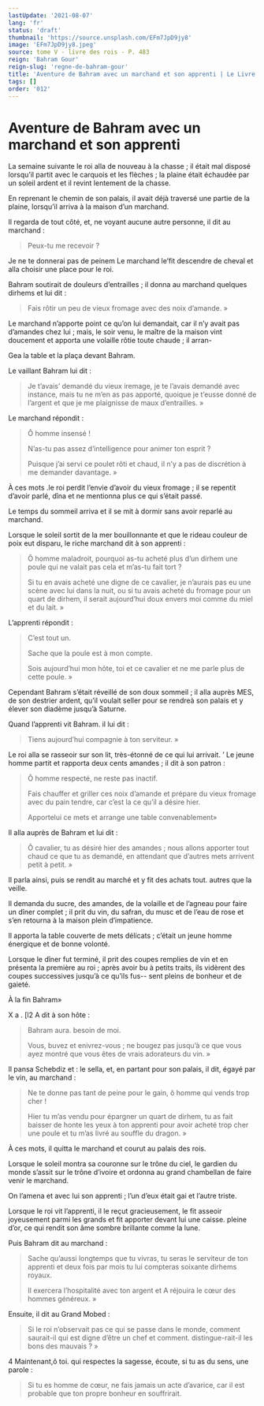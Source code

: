 ```yaml
---
lastUpdate: '2021-08-07'
lang: 'fr'
status: 'draft'
thumbnail: 'https://source.unsplash.com/EFm7JpD9jy8'
image: 'EFm7JpD9jy8.jpeg'
source: tome V - livre des rois - P. 483
reign: 'Bahram Gour'
reign-slug: 'regne-de-bahram-gour'
title: 'Aventure de Bahram avec un marchand et son apprenti | Le Livre des Rois | Shâhnâmeh'
tags: []
order: '012'
---
```


<!-- LTeX: language=fr -->

# Aventure de Bahram avec un marchand et son apprenti

La semaine suivante le roi alla de nouveau à la chasse ; il était mal disposé lorsqu’il partit avec le carquois et les flèches ; la plaine était échaudée par un soleil ardent et il revint lentement de la chasse.

En reprenant le chemin de son palais, il avait déjà traversé une partie de la plaine, lorsqu’il arriva à la maison d’un marchand.

Il regarda de tout côté, et, ne voyant aucune autre personne, il dit au marchand :

> Peux-tu me recevoir ?

Je ne te donnerai pas de peinem Le marchand le’fit descendre de cheval et alla choisir une place pour le roi.

Bahram soutirait de douleurs d’entrailles ; il donna au marchand quelques dirhems et lui dit :

> Fais rôtir un peu de vieux fromage avec des noix d’amande. »

Le marchand n’apporte point ce qu’on lui demandait, car il n’y avait pas d’amandes chez lui ; mais, le soir venu, le maître de la maison vint doucement et apporta une volaille rôtie toute chaude ; il arran-

Gea la table et la plaça devant Bahram.

Le vaillant Bahram lui dit :

> Je t’avais’ demandé du vieux iremage, je te l’avais demandé avec instance, mais tu ne m’en as pas apporté, quoique je t’eusse donné de l’argent et que je me plaignisse de maux d’entrailles. »

Le marchand répondit :

> Ô homme insensé !
>
> N’as-tu pas assez d’intelligence pour animer ton esprit ?
>
> Puisque j’ai servi ce poulet rôti et chaud, il n’y a pas de discrétion à me demander davantage. »

À ces mots .le roi perdit l’envie d’avoir du vieux fromage ; il se repentit d’avoir parlé, dîna et ne mentionna plus ce qui s’était passé.

Le temps du sommeil arriva et il se mit à dormir sans avoir reparlé au marchand.

Lorsque le soleil sortit de la mer bouillonnante et que le rideau couleur de poix eut disparu, le riche marchand dit à son apprenti :

> Ô homme maladroit, pourquoi as-tu acheté plus d’un dirhem une poule qui ne valait pas cela et m’as-tu fait tort ?
>
> Si tu en avais acheté une digne de ce cavalier, je n’aurais pas eu une scène avec lui dans la nuit, ou si tu avais acheté du fromage pour un quart de dirhem, il serait aujourd’hui doux envers moi comme du miel et du lait. »

L’apprenti répondit :

> C’est tout un.
>
> Sache que la poule est à mon compte.
>
> Sois aujourd’hui mon hôte, toi et ce cavalier et ne me parle plus de cette poule. »

Cependant Bahram s’était réveillé de son doux sommeil ; il alla auprès MES, de son destrier ardent, qu’il voulait seller pour se rendreà son palais et y élever son diadème jusqu’à Saturne.

Quand l’apprenti vit Bahram. il lui dit :

> Tiens aujourd’hui compagnie à ton serviteur. »

Le roi alla se rasseoir sur son lit, très-étonné de ce qui lui arrivait. ’
Le jeune homme partit et rapporta deux cents amandes ; il dit à son patron :

> Ô homme respecté, ne reste pas inactif.
>
> Fais chauffer et griller ces noix d’amande et prépare du vieux fromage avec du pain tendre, car c’est la ce qu’il a désire hier.
>
> Apportelui ce mets et arrange une table convenablement»

Il alla auprès de Bahram et lui dit :

> Ô cavalier, tu as désiré hier des amandes ; nous allons apporter tout chaud ce que tu as demandé, en attendant que d’autres mets arrivent petit à petit. »

Il parla ainsi, puis se rendit au marché et y fit des achats tout. autres que la veille.

Il demanda du sucre, des amandes, de la volaille et de l’agneau pour faire un dîner complet ; il prit du vin, du safran, du musc et de l’eau de rose et s’en retourna à la maison plein d’impatience.

Il apporta la table couverte de mets délicats ; c’était un jeune homme énergique et de bonne volonté.

Lorsque le dîner fut terminé, il prit des coupes remplies de vin et en présenta la première au roi ; après avoir bu à petits traits, ils vidèrent des coupes successives jusqu’à ce qu’ils fus--
sent pleins de bonheur et de gaieté.

À la fin Bahram»

X
a . [l2 A dit à son hôte :

> Bahram aura. besoin de moi.
>
> Vous, buvez et enivrez-vous ; ne bougez pas jusqu’à ce que vous ayez montré que vous êtes de vrais adorateurs du vin. »

Il pansa Schebdiz et : le sella, et, en partant pour son palais, il dit, égayé par le vin, au marchand :

> Ne te donne pas tant de peine pour le gain, ô homme qui vends trop cher !
>
> Hier tu m’as vendu pour épargner un quart de dirhem, tu as fait baisser de honte les yeux à ton apprenti pour avoir acheté trop cher une poule et tu m’as livré au souffle du dragon. »

À ces mots, il quitta le marchand et courut au palais des rois.

Lorsque le soleil montra sa couronne sur le trône du ciel, le gardien du monde s’assit sur le trône d’ivoire et ordonna au grand chambellan de faire venir le marchand.

On l’amena et avec lui son apprenti ; l’un d’eux était gai et l’autre triste.

Lorsque le roi vit l’apprenti, il le reçut gracieusement, le fit asseoir joyeusement parmi les grands et fit apporter devant lui une caisse. pleine d’or, ce qui rendit son âme sombre brillante comme la lune.

Puis Bahram dit au marchand :

> Sache qu’aussi longtemps que tu vivras, tu seras le serviteur de ton apprenti et deux fois par mois tu lui compteras soixante dirhems royaux.
>
> Il exercera l’hospitalité avec ton argent et A réjouira le cœur des hommes généreux. »

Ensuite, il dit au Grand Mobed :

> Si le roi n’observait pas ce qui se passe dans le monde, comment saurait-il qui est digne d’être un chef et comment. distingue-rait-il les bons des mauvais ? »

4 Maintenant,ô toi. qui respectes la sagesse, écoute, si tu as du sens, une parole :

> Si tu es homme de cœur, ne fais jamais un acte d’avarice, car il est probable que ton propre bonheur en souffrirait.

